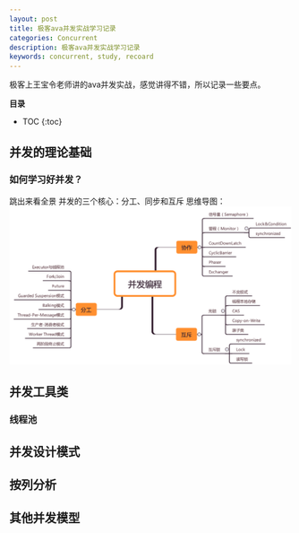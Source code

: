 ```yaml
---
layout: post
title: 极客ava并发实战学习记录
categories: Concurrent
description: 极客ava并发实战学习记录
keywords: concurrent, study, recoard
---
```


极客上王宝令老师讲的ava并发实战，感觉讲得不错，所以记录一些要点。


**目录**

* TOC
{:toc}

## 并发的理论基础

### 如何学习好并发？

跳出来看全景
并发的三个核心：分工、同步和互斥
思维导图：
![](/images/posts/concurrent/1.png)


## 并发工具类


### 线程池


## 并发设计模式

## 按列分析

## 其他并发模型


